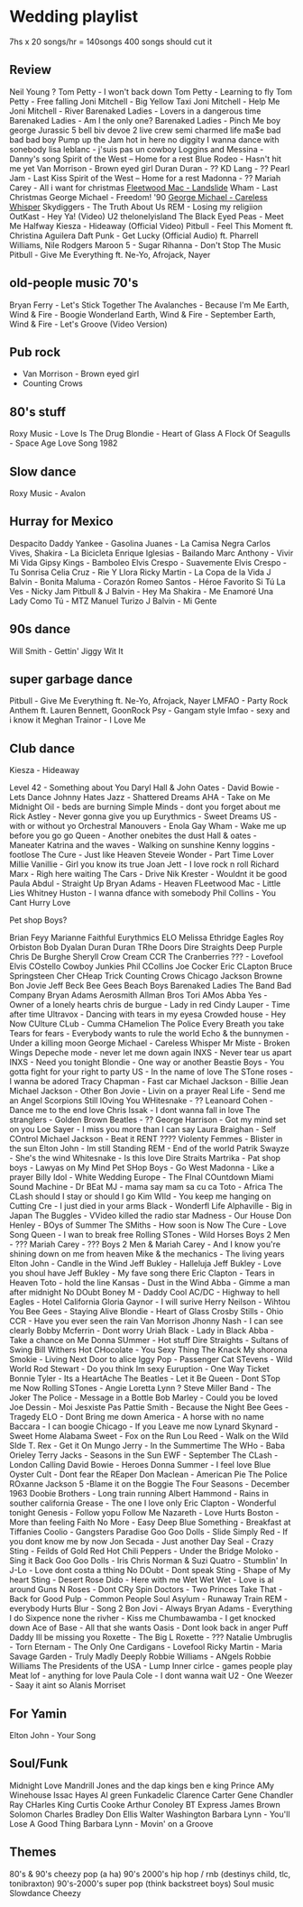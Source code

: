 # Wedding playlist

7hs x 20 songs/hr = 140songs
400 songs should cut it

## Review

Neil Young ?
Tom Petty - I won't back down
Tom Petty - Learning to fly
Tom Petty - Free falling
Joni Mitchell - Big Yellow Taxi
Joni Mitchell - Help Me
Joni Mitchell - River
Barenaked Ladies - Lovers in a dangerous time
Barenaked Ladies - Am I the only one?
Barenaked Ladies - Pinch Me
boy george
Jurassic 5
bell biv devoe
2 live crew
semi charmed life
ma$e bad bad bad boy
Pump up the Jam
hot in here
no diggity
I wanna dance with sonebody
lisa leblanc - j'suis pas un cowboy
Loggins and Messina - Danny's song
Spirit of the West – Home for a rest
Blue Rodeo - Hasn't hit me yet
Van Morrison - Brown eyed girl
Duran Duran - ??
KD Lang - ??
Pearl Jam - Last Kiss
Spirit of the West – Home for a rest
Madonna - ??
Mariah Carey - All i want for christmas
[Fleetwood Mac - Landslide](https://www.youtube.com/watch?v=x--yddOolRQ)
Wham - Last Christmas
George Michael - Freedom! '90
[George Michael - Careless Whisper](https://www.youtube.com/watch?v=94-KCPOxd2Y)
Skydiggers - The Truth About Us
REM - Losing my religiion
OutKast - Hey Ya! (Video)
U2
thelonelyisland
The Black Eyed Peas - Meet Me Halfway
Kiesza - Hideaway (Official Video)
Pitbull - Feel This Moment ft. Christina Aguilera
Daft Punk - Get Lucky (Official Audio) ft. Pharrell Williams, Nile Rodgers
Maroon 5 - Sugar
Rihanna - Don't Stop The Music
Pitbull - Give Me Everything ft. Ne-Yo, Afrojack, Nayer

## old-people music 70's

Bryan Ferry - Let's Stick Together
The Avalanches - Because I'm Me
Earth, Wind & Fire - Boogie Wonderland
Earth, Wind & Fire - September
Earth, Wind & Fire - Let's Groove (Video Version)

## Pub rock

- Van Morrison - Brown eyed girl
- Counting Crows

## 80's stuff

Roxy Music - Love Is The Drug
Blondie - Heart of Glass
A Flock Of Seagulls - Space Age Love Song 1982

## Slow dance

Roxy Music - Avalon

## Hurray for Mexico

Despacito
Daddy Yankee - Gasolina
Juanes - La Camisa Negra
Carlos Vives, Shakira - La Bicicleta
Enrique Iglesias - Bailando
Marc Anthony - Vivir Mi Vida
Gipsy Kings - Bamboleo
Elvis Crespo - Suavemente
Elvis Crespo - Tu Sonrisa
Celia Cruz - Rie Y Llora
Ricky Martin - La Copa de la Vida
J Balvin - Bonita
Maluma - Corazón
Romeo Santos - Héroe Favorito
Si Tú La Ves - Nicky Jam
Pitbull & J Balvin - Hey Ma
Shakira - Me Enamoré
Una Lady Como Tú - MTZ Manuel Turizo
J Balvin - Mi Gente

## 90s dance

Will Smith - Gettin' Jiggy Wit It

## super garbage dance

Pitbull - Give Me Everything ft. Ne-Yo, Afrojack, Nayer
LMFAO - Party Rock Anthem ft. Lauren Bennett, GoonRock
Psy - Gangam style
lmfao - sexy and i know it
Meghan Trainor - I Love Me

## Club dance

Kiesza - Hideaway





Level 42 - Something about You
Daryl Hall & John Oates - 
David Bowie - Lets Dance
Johnny Hates Jazz - Shattered Dreams
AHA - Take on Me
Midnight Oil - beds are burning
Simple Minds - dont you forget about me
Rick Astley - Never gonna give you up
Eurythmics - Sweet Dreams
US - with or without yo
Orchestral Manouvers -  Enola Gay
Wham - Wake me up before you go go
Queen - Another onebites the dust
Hall & oates - Maneater
Katrina and the waves - Walking on sunshine
Kenny loggins - footlose
The Cure - Just like Heaven
Steveie Wonder - Part Time Lover
Millie Vanillie - Girl you know its true
Joan Jett - I love rock n roll
Richard Marx - Righ here waiting
The Cars - Drive
Nik Krester - Wouldnt it be good
Paula Abdul - Straight Up
Bryan Adams - Heaven
FLeetwood Mac - Little Lies
Whitney Huston - I wanna dfance with somebody
Phil Collins - You Cant Hurry Love




Pet shop Boys?



Brian Feyy
Marianne Faithful
Eurythmics
ELO
Melissa Ethridge
Eagles
Roy Orbiston
Bob Dyalan
Duran Duran
TRhe Doors
Dire Straights
Deep Purple
Chris De Burghe
Sheryll Crow
Cream
CCR
The Cranberries
??? - Lovefool
Elvis COstello
Cowboy Junkies
Phil CCollins
Joe Cocker
Eric CLapton
Bruce Springsteen
Cher
CHeap Trick
Counting Crows
Chicago
Jackson Browne
Bon Jovie
Jeff Beck
Bee Gees
Beach Boys
Barenaked Ladies
The Band
Bad Company
Bryan Adams
Aerosmith
Allman Bros
Tori AMos
Abba
Yes - Owner of a lonely hearts
chris de burgue - Lady in red
Cindy Lauper - Time after time
Ultravox - Dancing with tears in my eyesa
Crowded house - Hey Now
CUlture CLub - Cumma CHamelion
The Police Every Breath you take
Tears for fears - Everybody wants to rule the world
Echo & the bunnymen - Under a killing moon
George Michael - Careless Whisper
Mr Miste - Broken Wings
Depeche mode - never let me down again
INXS - Never tear us apart
INXS - Need you tonight
Blondie - One way or another
Beastie Boys - You gotta fight for your right to party
US - In the name of love
The STone roses - I wanna be adored
Tracy Chapman - Fast car
Michael Jackson - Billie Jean
Michael Jackson - Other
Bon Jovie - Livin on a prayer
Real Life - Send me an Angel
Scorpions Still lOving You
WHitesnake - ??
Leanoard Cohen - Dance me to the end love
Chris Issak - I dont wanna fall in love
The stranglers - Golden Brown
Beatles - ??
George Harrison - Got my mind set on you
Loe Sayer - I miss you more than I can say
Laura Braighan - Self COntrol
Michael Jackson - Beat it
RENT ????
Violenty Femmes - Blister in the sun
Elton John - Im still Standing
REM - End of the world
Patrik Swayze - She's the wind
Whitesnake - Is this love
Dire Straits
Martrika - 
Pat shop boys - Lawyas on My Mind
Pet SHop Boys - Go West
Madonna - Like a prayer
Billy Idol - White Wedding
Europe - The FInal COuntdown
Miami Sound Machine - Dr BEat
MJ - mama say mam sa cu ca
Toto - Africa
The CLash should I stay or should I go
Kim WIld - You keep me hanging on
Cutting Cre - I just died in your arms
Black - Wonderfl Life
Alphaville - Big in Japan
The Buggles - VVideo killed the radio star
Madness - Our House
Don Henley - BOys of Summer
The SMiths - How soon is Now
The Cure - Love Song
Queen - I wan to break free
Rolling STones - Wild Horses
Boys 2 Men - ???
Mariah Carey - ???
Boys 2 Men & Mariah Carey - And I know you're shining down on me from heaven
Mike & the mechanics - The living years
Elton John - Candle in the Wind
Jeff Bukley - Halleluja
Jeff Bukley - Love you shoul have
Jeff Bukley - My fave song there
Eric Clapton - Tears in Heaven
Toto - hold the line
Kansas - Dust in the Wind
Abba - Gimme a man after midnight
No DOubt
Boney M - Daddy Cool
AC/DC - Highway to hell
Eagles - Hotel California
Gloria Gaynor - I will surive
Herry Neilson - Wihtou You
Bee Gees - Staying Alive
Blondie - Heart of Glass
Crosby Stills - Ohio
CCR - Have you ever seen the rain
Van Morrison
Jhonny Nash - I can see clearly
Bobby Mcferrin - Dont worry
Uriah Black - Lady in Black
Abba - Take a chance on Me
Donna SUmmer - Hot stuff
Dire Straights - Sultans of Swing
Bill Withers
Hot CHocolate - You Sexy Thing
The Knack My shorona
Smokie - Living Next Door to alice
Iggy Pop - Passenger
Cat STevens - Wild World
Rod Stewart - Do you think Im sexy
Euruption - One Way Ticket
Bonnie Tyler - Its a HeartAche
The Beatles - Let it Be
Queen - Dont STop me Now
Rolling STones - Angie
Loretta Lynn ?
Steve Miller Band - The Joker
The Police - Message in a Bottle
Bob Marley - Could you be loved
Joe Dessin - Moi Jesxiste Pas
Pattie Smith - Because the Night
Bee Gees - Tragedy
ELO - Dont Bring me down
America - A horse with no name
Baccara - I can boogie
Chicago - If you Leave me now
Lynard Skynard - Sweet Home Alabama
Sweet - Fox on the Run
Lou Reed - Walk on the Wild SIde
T. Rex - Get it On
Mungo Jerry - In the Summertime
The WHo - Baba Orieley
Terry Jacks - Seasons in the Sun
EWF - September
The CLash - London Calling
David Bowie - Heroes
Donna Summer - I feel love
Blue Oyster Cult - Dont fear the REaper
Don Maclean - American Pie
The Police ROxanne
Jackson 5 -Blame it on the Boggie
The Four Seasons - December 1963
Doobie Brothers - Long train running
Albert Hammond - Rains in souther california
Grease - The one I love only
Eric Clapton - Wonderful tonight
Genesis - Follow yopu Follow Me
Nazareth - Love Hurts
Boston - More than feeling
Faith No More - Easy
Deep Blue Something - Breakfast at Tiffanies
Coolio - Gangsters Paradise
Goo Goo Dolls - Slide
Simply Red - If you dont know me by now
Jon Secada - Just another Day
Seal - Crazy
Sting - Feilds of Gold
Red Hot Chili Peppers - Under the Bridge
Moloko - Sing it Back
Goo Goo Dolls - Iris
Chris Norman & Suzi Quatro - Stumblin' In
J-Lo - Love dont costa a tthing
No DOubt - Dont speak
Sting - Shape of My heart
Sting - Desert Rose
Dido - Here with me
Wet Wet Wet - Love is al around
Guns N Roses - Dont CRy
Spin Doctors - Two Princes
Take That - Back for Good
Pulp - Common People
Soul Asylum - Runaway Train
REM - everybody Hurts
Blur - Song 2
Bon Jovi - Always
Bryan Adams - Everything I do
Sixpence none the rivher - Kiss me
Chumbawamba - I get knocked down
Ace of Base - All that she wants
Oasis - Dont look back in anger
Puff Daddy Ill be missing you
Roxette - The Big L
Roxette - ???
Natalie Umbruglis - Torn
Eternam - The Only One
Cardigans - Lovefool
Ricky Martin - Maria
Savage Garden - Truly Madly Deeply
Robbie Williams - ANgels
Robbie Williams
The Presidents of the USA - Lump
Inner cirlce - games people play
Meat lof - anything for love
Paula Cole - I dont wanna wait
U2 - One
Weezer - Saay it aint so
Alanis Morriset

## For Yamin

Elton John - Your Song

## Soul/Funk

Midnight Love
Mandrill
Jones and the dap kings
ben e king
Prince
AMy Winehouse
Issac Hayes
Al green
Funkadelic
Clarence Carter
Gene Chandler
Ray CHarles
King Curtis
Cooke
Arthur Conoley
BT Express
James Brown
Solomon
Charles Bradley
Don Ellis
Walter Washington
Barbara Lynn - You'll Lose A Good Thing
Barbara Lynn - Movin' on a Groove










## Themes

80's & 90's cheezy pop (a ha)
90's 2000's hip hop / rnb (destinys child, tlc, tonibraxton)
90's-2000's super pop (think backstreet boys)
Soul music
Slowdance Cheezy

